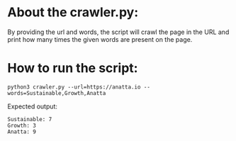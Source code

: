 # About the crawler.py:

By providing the url and words, the script will crawl the page in the URL and print how many times the given words are present on the page.

# How to run the script:

`python3 crawler.py --url=https://anatta.io --words=Sustainable,Growth,Anatta`

Expected output:

```
Sustainable: 7
Growth: 3
Anatta: 9
```
